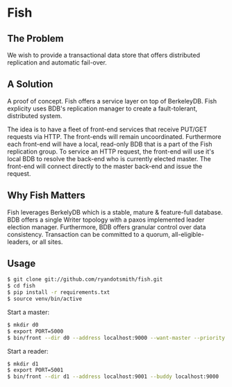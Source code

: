 # Fish

## The Problem

We wish to provide a transactional data store that offers distributed replication and automatic fail-over.

## A Solution

A proof of concept. Fish offers a service layer on top of BerkeleyDB. Fish explicity uses BDB's replication manager to create a fault-tolerant, distributed system.

The idea is to have a fleet of front-end services that receive PUT/GET requests via HTTP. The front-ends will remain uncoordinated. Furthermore each front-end will have a local, read-only BDB that is a part of the Fish replication group. To service an HTTP request, the front-end will use it's local BDB to resolve the back-end who is currently elected master. The front-end will connect directly to the master back-end and issue the request.

## Why Fish Matters

Fish leverages BerkelyDB which is a stable, mature & feature-full database. BDB offers a single Writer topology with a paxos implemented leader election manager. Furthermore, BDB offers granular control over data consistency. Transaction can be committed to a quorum, all-eligible-leaders, or all sites.

## Usage

```bash
$ git clone git://github.com/ryandotsmith/fish.git
$ cd fish
$ pip install -r requirements.txt
$ source venv/bin/active
```

Start a master:

```bash
$ mkdir d0
$ export PORT=5000
$ bin/front --dir d0 --address localhost:9000 --want-master --priority 10
```

Start a reader:

```bash
$ mkdir d1
$ export PORT=5001
$ bin/front --dir d1 --address localhost:9001 --buddy localhost:9000
```
